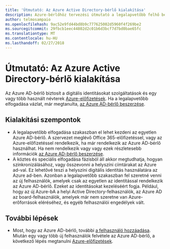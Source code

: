 ```yaml
---
title: 'Útmutató: Az Azure Active Directory-bérlő kialakítása'
description: Azure-bérlőhöz tervezési útmutató a legalapvetőbb felhő bevezetési stratégia részeként
author: telmosampaio
ms.openlocfilehash: 9ac52e9fd44bd8b9c777625002d5960f4f269be2
ms.sourcegitcommit: 29fbcb1eec44802d2c01b6d3bcf7d7bd0bae65fc
ms.translationtype: MT
ms.contentlocale: hu-HU
ms.lasthandoff: 02/27/2018
---
```

# <a name="guidance-azure-ad-tenant-design"></a>Útmutató: Az Azure Active Directory-bérlő kialakítása

Az Azure AD-bérlő biztosít a digitális identitásokat szolgáltatások és egy vagy több használt névterek [Azure-előfizetések](subscription-explainer.md). Ha a legalapvetőbb elfogadása vázlat, már megtanulta, [az Azure AD-bérlő beszerzése][how-to-get-aad-tenant]. 

## <a name="design-considerations"></a>Kialakítási szempontok

- A legalapvetőbb elfogadása szakaszban el lehet kezdeni az egyetlen Azure AD-bérlő. A szervezet meglévő Office 365-előfizetéssel, vagy az Azure-előfizetéssel rendelkezik, ha már rendelkezik az Azure AD-bérlő használhat. Ha nem rendelkezik vagy vagy ezek részletesebb információk [az Azure AD-bérlő beszerzése][how-to-get-aad-tenant]. 
- A köztes és speciális elfogadása fázisból áll akkor megtudhatja, hogyan szinkronizálásához, vagy összevonni a helyszíni címtárakat az Azure ad-val. Ez lehetővé teszi a helyszíni digitális identitás használatára az Azure ad-ben. Azonban a legalapvetőbb szakaszban fel szeretné venni az új felhasználók, amelyek csak az egyetlen az identitással rendelkezik az Azure AD-bérlő. Ezeket az identitásokat kezeléséért fogja. Például, hogy az új Azure-bA a helyi Active Directory-felhasználók, az Azure AD az board-felhasználók, amelyek már nem szeretne van Azure-erőforrások eléréséhez, és egyéb felhasználói engedélyek vált.

## <a name="next-steps"></a>További lépések

* Most, hogy az Azure AD-bérlő, további [a felhasználó hozzáadása][azure-ad-add-user]. Miután egy vagy több új felhasználók felvétele az Azure AD-bérlő, a következő lépés megtanulni [Azure-előfizetések](subscription-explainer.md).

<!-- Links -->

[azure-ad-add-user]: /azure/active-directory/add-users-azure-active-directory?toc=/azure/architecture/cloud-adoption-guide/toc.json
[docs-manage-azure-ad]: /azure/active-directory/active-directory-administer?toc=/azure/architecture/cloud-adoption-guide/toc.json
[docs-tenant]: /azure/active-directory/develop/active-directory-howto-tenant?toc=/azure/architecture/cloud-adoption-guide/toc.json
[docs-associate-subscription]: /azure/active-directory/active-directory-how-subscriptions-associated-directory?toc=/azure/architecture/cloud-adoption-guide/toc.json
[how-to-get-aad-tenant]: /azure/active-directory/develop/active-directory-howto-tenant?toc=/azure/architecture/cloud-adoption-guide/toc.json
